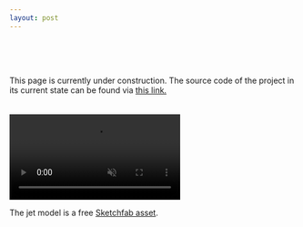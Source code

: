 ```yaml
---
layout: post
---
```


<div style="height: 50px;"></div>

This page is currently under construction. The source code of the project in its current state can be found via [this link.](https://github.com/kamilashi/OpenGL-Fun)

<div style="height: 20px;"></div>

<div class="single-video" >
	<video autoplay muted loop >
		<source src="/assets/videos/jetloop_f.mp4?v=1" type="video/mp4">
		Could not load the video
	</video >
</div>

The jet model is a free [Sketchfab asset](https://sketchfab.com/3d-models/free-fighter-jet-collection-low-poly-cb5966c988d9403895be89b364c2252f).


